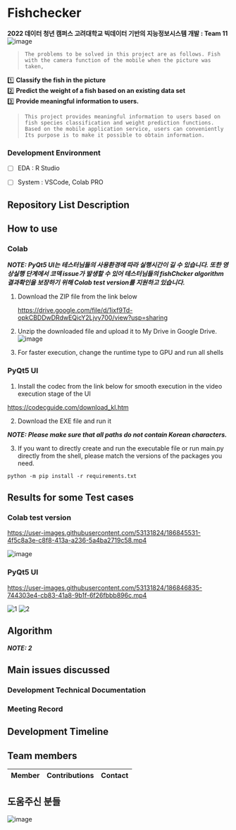 # Fishchecker
**2022 데이터 청년 캠퍼스 고려대학교 빅데이터 기반의 지능정보시스템 개발 : Team 11**
![image](https://user-images.githubusercontent.com/53131824/186707022-956ff170-4047-4f2d-b739-3f7a295451d1.png)



> `The problems to be solved in this project are as follows. Fish with the camera function of the mobile
when the picture was taken,`

1️⃣ **Classify the fish in the picture**<br>
2️⃣ **Predict the weight of a fish based on an existing data set**<br>
3️⃣ **Provide meaningful information to users.**

>   `This project provides meaningful information to users based on fish species classification and weight prediction functions. Based on the mobile application service, users can conveniently Its purpose is to make it possible to obtain information.`


### Development Environment
- [ ] EDA : R Studio
- [ ] System : VSCode, Colab PRO


## Repository List Description



## How to use
### Colab
***NOTE: PyQt5 UI는 테스터님들의 사용환경에 따라 실행시간이 길 수 있습니다. 또한 영상실행 단계에서 코덱 issue가 발생할 수 있어 테스터님들의 fishChcker algorithm 결과확인을 보장하기 위해 Colab test version를 지원하고 있습니다.***

1. Download the ZIP file from the link below

   https://drive.google.com/file/d/1ixf9Td-opkCBDDwDRdwEQicY2Ljvy700/view?usp=sharing 

2. Unzip the downloaded file and upload it to My Drive in Google Drive.
![image](https://user-images.githubusercontent.com/53131824/186811130-f654b789-4300-46c5-be22-9e97bd15c3e5.png)

3. For faster execution, change the runtime type to GPU and run all shells



### PyQt5 UI
1. Install the codec from the link below for smooth execution in the video execution stage of the UI

https://codecguide.com/download_kl.htm 

2. Download the EXE file and run it

***NOTE: Please make sure that all paths do not contain Korean characters.***

3. If you want to directly create and run the executable file or run main.py directly from the shell, please match the versions of the packages you need.
```
python -m pip install -r requirements.txt
```


## Results for some Test cases
### Colab test version


https://user-images.githubusercontent.com/53131824/186845531-4f5c8a3e-c8f8-413a-a236-5a4ba2719c58.mp4

![image](https://user-images.githubusercontent.com/53131824/186847162-3b6b54e1-217e-47d0-9c85-26ad55dc215f.png)


### PyQt5 UI


https://user-images.githubusercontent.com/53131824/186846835-744303e4-cb83-41a8-9b1f-6f26fbbb896c.mp4

![1](https://user-images.githubusercontent.com/53131824/186847252-fd7714b1-4983-489b-bf6f-22da0507f2d9.png)
![2](https://user-images.githubusercontent.com/53131824/186847271-7b9dbe93-06b5-41c4-8009-df8edd7c97ef.png)



## Algorithm


**_NOTE: 2_**



## Main issues discussed
### Development Technical Documentation

### Meeting Record



## Development Timeline




## Team members
|Member|Contributions|Contact|
|:-:|-------|-|


## 도움주신 분들

![image](https://user-images.githubusercontent.com/53131824/186621158-785481bb-8d06-4c23-9b98-653a00c0f562.png)
